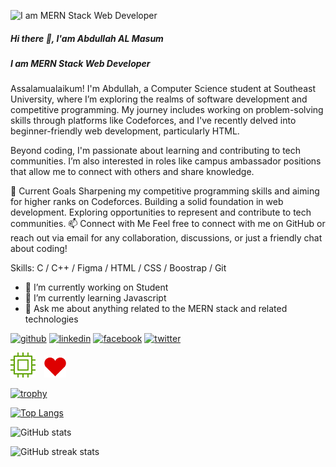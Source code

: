 ![I am MERN Stack Web Developer](https://camo.githubusercontent.com/013279acf1abe127e693ea39c0a868a97c0b15057305136f449107543e4d48fd/68747470733a2f2f7331332e67696679752e636f6d2f696d616765732f5343757a782e676966)

##### Hi there 👋, I'am Abdullah AL Masum
##### I am MERN Stack Web Developer

Assalamualaikum! I'm Abdullah, a Computer Science student at Southeast University, where I’m exploring the realms of software development and competitive programming. My journey includes working on problem-solving skills through platforms like Codeforces, and I've recently delved into beginner-friendly web development, particularly HTML.

Beyond coding, I'm passionate about learning and contributing to tech communities. I’m also interested in roles like campus ambassador positions that allow me to connect with others and share knowledge.

🌱 Current Goals
Sharpening my competitive programming skills and aiming for higher ranks on Codeforces.
Building a solid foundation in web development.
Exploring opportunities to represent and contribute to tech communities.
📫 Connect with Me
Feel free to connect with me on GitHub or reach out via email for any collaboration, discussions, or just a friendly chat about coding!



Skills: C / C++ / Figma / HTML / CSS / Boostrap / Git

- 🔭 I’m currently working on Student 
- 🌱 I’m currently learning Javascript 
- 💬 Ask me about anything related to the MERN stack and related technologies 


[<img src='https://cdn.jsdelivr.net/npm/simple-icons@3.0.1/icons/github.svg' alt='github' height='40'>](https://github.com/abdullah-621)  [<img src='https://cdn.jsdelivr.net/npm/simple-icons@3.0.1/icons/linkedin.svg' alt='linkedin' height='40'>](https://www.linkedin.com/in/abdullahalmasum621/)  [<img src='https://cdn.jsdelivr.net/npm/simple-icons@3.0.1/icons/facebook.svg' alt='facebook' height='40'>](https://www.facebook.com/abdullahalmasum.621)  [<img src='https://cdn.jsdelivr.net/npm/simple-icons@3.0.1/icons/twitter.svg' alt='twitter' height='40'>](https://twitter.com/abdullah__621)  

<a href='https://docs.github.com/en/developers'><img src='https://raw.githubusercontent.com/acervenky/animated-github-badges/master/assets/devbadge.gif' width='40' height='40'></a> <a href='https://docs.github.com/en/github/supporting-the-open-source-community-with-github-sponsors'><img src='https://raw.githubusercontent.com/acervenky/animated-github-badges/master/assets/sponsorbadge.gif' width='35' height='35'></a> 

[![trophy](https://github-profile-trophy.vercel.app/?username=abdullah-621)](https://github.com/ryo-ma/github-profile-trophy)

[![Top Langs](https://github-readme-stats.vercel.app/api/top-langs/?username=abdullah-621)](https://github.com/anuraghazra/github-readme-stats)

![GitHub stats](https://github-readme-stats.vercel.app/api?username=abdullah-621&show_icons=true)  

![GitHub streak stats](https://streak-stats.demolab.com/?user=abdullah-621)  


